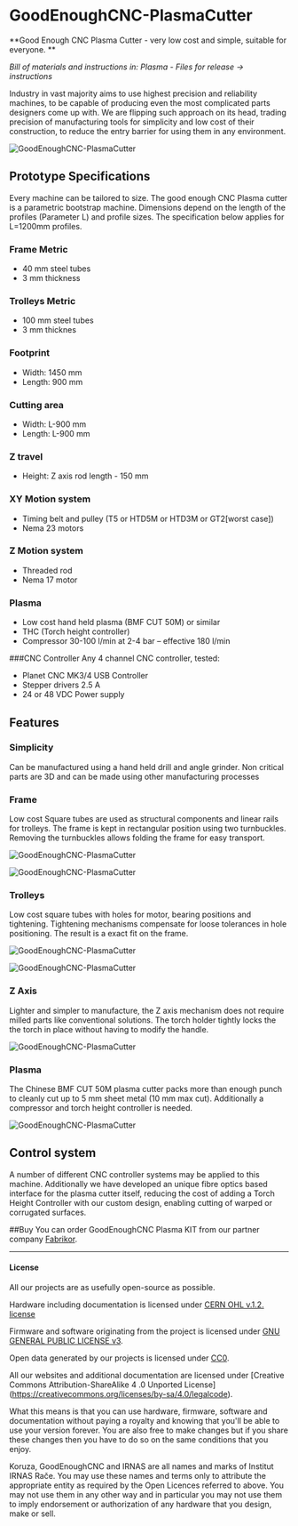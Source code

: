# GoodEnoughCNC-PlasmaCutter

**Good Enough CNC Plasma Cutter - very low cost and simple, suitable for everyone. **

*Bill of materials and instructions in: Plasma - Files for release -> instructions*

Industry in vast majority aims to use highest precision and reliability machines, to be capable of producing even the most complicated parts designers come up with. We are flipping such approach on its head, trading precision of manufacturing tools for simplicity and low cost of their construction, to reduce the entry barrier for using them in any environment. 

![GoodEnoughCNC-PlasmaCutter](https://raw.github.com/IRNAS/GoodEnoughCNC-PlasmaCutter/master/Images/plasma.jpg)

## Prototype Specifications
Every machine can be tailored to size.
The good enough CNC Plasma cutter is a parametric bootstrap machine. Dimensions depend on the length of the profiles (Parameter L) and profile sizes. The specification below applies for L=1200mm profiles. 


### Frame Metric
 * 40 mm steel tubes
 * 3 mm thickness
 

### Trolleys Metric
 * 100 mm steel tubes
 * 3 mm thicknes


### Footprint
 * Width: 1450 mm 
 * Length: 900 mm

### Cutting area
 * Width: L-900 mm
 * Length: L-900 mm

### Z travel
 * Height: Z axis rod length - 150 mm

### XY Motion system
 * Timing belt and pulley (T5 or HTD5M or HTD3M or GT2[worst case])
 * Nema 23 motors

### Z Motion system
 * Threaded rod
 * Nema 17 motor

### Plasma
 * Low cost hand held plasma (BMF CUT 50M) or similar
 * THC (Torch height controller)
 * Compressor 30-100 l/min at 2-4 bar – effective 180 l/min

###CNC Controller
Any 4 channel CNC controller, tested:
 * Planet CNC MK3/4 USB Controller
 * Stepper drivers 2.5 A
 * 24 or 48 VDC Power supply





## Features

### Simplicity
Can be manufactured using a hand held drill and angle grinder. Non critical parts are 3D and can be made using other manufacturing processes

### Frame
Low cost Square tubes are used as structural components and linear rails for trolleys. The frame is kept in rectangular position using two turnbuckles. Removing the turnbuckles allows folding the frame for easy transport. 

![GoodEnoughCNC-PlasmaCutter](https://raw.github.com/IRNAS/GoodEnoughCNC-PlasmaCutter/master/Images/Frame_Top_View.jpg)

![GoodEnoughCNC-PlasmaCutter](https://raw.github.com/IRNAS/GoodEnoughCNC-PlasmaCutter/master/Images/Turnbuckles.jpg)

### Trolleys
Low cost square tubes with holes for motor, bearing positions and tightening. Tightening mechanisms compensate for loose tolerances in hole positioning. The result is a exact fit on the frame.

![GoodEnoughCNC-PlasmaCutter](https://raw.github.com/IRNAS/GoodEnoughCNC-PlasmaCutter/master/Images/Trolley.jpg)

![GoodEnoughCNC-PlasmaCutter](https://raw.github.com/IRNAS/GoodEnoughCNC-PlasmaCutter/master/Images/Trolley_inside.jpg)

### Z Axis
Lighter and simpler to manufacture, the Z axis mechanism does not require milled parts like conventional solutions. The torch holder tightly locks the the torch in place without having to modify the handle.

![GoodEnoughCNC-PlasmaCutter](https://raw.github.com/IRNAS/GoodEnoughCNC-PlasmaCutter/master/Images/z-axis.jpg)

### Plasma
The Chinese BMF CUT 50M plasma cutter packs more than enough punch to cleanly cut up to 5 mm sheet metal (10 mm max cut). Additionally a compressor and torch height controller is needed.

![GoodEnoughCNC-PlasmaCutter](https://raw.github.com/IRNAS/GoodEnoughCNC-PlasmaCutter/master/Images/Plasma_and_Height_controller.jpg)

## Control system
A number of different CNC controller systems may be applied to this machine. Additionally we have developed an unique fibre optics based interface for the plasma cutter itself, reducing the cost of adding a Torch Height Controller with our custom design, enabling cutting of warped or corrugated surfaces.

##Buy
You can order GoodEnoughCNC Plasma KIT from our partner company [Fabrikor](http://fabrikor.eu/index.php?route=product/category&path=60).

---

#### License

All our projects are as usefully open-source as possible.

Hardware including documentation is licensed under [CERN OHL v.1.2. license](http://www.ohwr.org/licenses/cern-ohl/v1.2)

Firmware and software originating from the project is licensed under [GNU GENERAL PUBLIC LICENSE v3](http://www.gnu.org/licenses/gpl-3.0.en.html).

Open data generated by our projects is licensed under [CC0](https://creativecommons.org/publicdomain/zero/1.0/legalcode).

All our websites and additional documentation are licensed under [Creative Commons Attribution-ShareAlike 4 .0 Unported License] (https://creativecommons.org/licenses/by-sa/4.0/legalcode).

What this means is that you can use hardware, firmware, software and documentation without paying a royalty and knowing that you'll be able to use your version forever. You are also free to make changes but if you share these changes then you have to do so on the same conditions that you enjoy.

Koruza, GoodEnoughCNC and IRNAS are all names and marks of Institut IRNAS Rače. 
You may use these names and terms only to attribute the appropriate entity as required by the Open Licences referred to above. You may not use them in any other way and in particular you may not use them to imply endorsement or authorization of any hardware that you design, make or sell.
